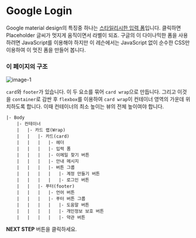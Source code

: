 # Google Login
Google material design의 특징중 하나는 [스타일리시한 입력 폼](https://material-components.github.io/material-components-web-catalog/#/component/text-field)입니다. 클릭하면 Placeholder 글씨가 멋지게 움직이면서 라벨이 되죠. 구글의 이 다이나믹한 폼을 사용하려면 JavaScript를 이용해야 하지만 이 레슨에서는 JavaScript 없이 순수한 CSS만 이용하여 이 멋진 폼을 만들어 봅니다.



### 이 페이지의 구조
![image-1](https://res.cloudinary.com/dyiqg9qhi/image/upload/v1536398894/img-wire-09_didnd2.jpg)



`card`와 `footer`가 있습니다. 이 두 요소를 묶어 `card wrap`으로 만듭니다. 그리고 이것을 `container`로 감싼 후 `flexbox`를 이용하여 `card wrap`이 컨테이너 영역의 가운데 위치하도록 합니다. 이때 컨테이너의 최소 높이는 뷰의 전체 높이여야 합니다.

```
|- Body
    |- 컨테이너
	|	|- 카드 랩(Wrap)
	|   |   |- 카드(card)
	|	|	|	|- 헤더
	|	|	|	|- 입력 폼
	|	|	|	|- 이메일 찾기 버튼
	|	|	|	|- 안내 메시지
	|	|	|	|- 버튼 그룹
	|	|	|	|	|- 계정 만들기 버튼
	|	|	|	|	|- 로그인 버튼
	|   |   |- 푸터(footer)
	|	|	|	|- 언어 버튼
	|	|	|	|- 푸터 버튼 그룹
	|	|	|	|	|- 도움말 버튼
	|	|	|	|	|- 개인정보 보호 버튼
	|	|	|	|	|- 약관 버튼
```



**NEXT STEP** 버튼을 클릭하세요.